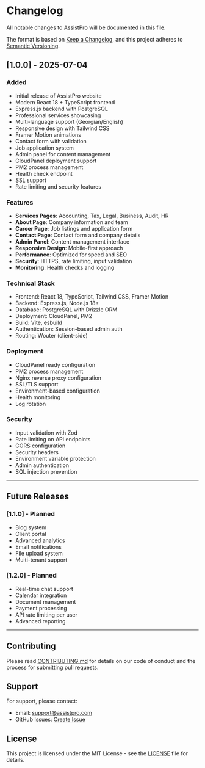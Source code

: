 # Changelog

All notable changes to AssistPro will be documented in this file.

The format is based on [Keep a Changelog](https://keepachangelog.com/en/1.0.0/),
and this project adheres to [Semantic Versioning](https://semver.org/spec/v2.0.0.html).

## [1.0.0] - 2025-07-04

### Added
- Initial release of AssistPro website
- Modern React 18 + TypeScript frontend
- Express.js backend with PostgreSQL
- Professional services showcasing
- Multi-language support (Georgian/English)
- Responsive design with Tailwind CSS
- Framer Motion animations
- Contact form with validation
- Job application system
- Admin panel for content management
- CloudPanel deployment support
- PM2 process management
- Health check endpoint
- SSL support
- Rate limiting and security features

### Features
- **Services Pages**: Accounting, Tax, Legal, Business, Audit, HR
- **About Page**: Company information and team
- **Career Page**: Job listings and application form
- **Contact Page**: Contact form and company details
- **Admin Panel**: Content management interface
- **Responsive Design**: Mobile-first approach
- **Performance**: Optimized for speed and SEO
- **Security**: HTTPS, rate limiting, input validation
- **Monitoring**: Health checks and logging

### Technical Stack
- Frontend: React 18, TypeScript, Tailwind CSS, Framer Motion
- Backend: Express.js, Node.js 18+
- Database: PostgreSQL with Drizzle ORM
- Deployment: CloudPanel, PM2
- Build: Vite, esbuild
- Authentication: Session-based admin auth
- Routing: Wouter (client-side)

### Deployment
- CloudPanel ready configuration
- PM2 process management
- Nginx reverse proxy configuration
- SSL/TLS support
- Environment-based configuration
- Health monitoring
- Log rotation

### Security
- Input validation with Zod
- Rate limiting on API endpoints
- CORS configuration
- Security headers
- Environment variable protection
- Admin authentication
- SQL injection prevention

---

## Future Releases

### [1.1.0] - Planned
- Blog system
- Client portal
- Advanced analytics
- Email notifications
- File upload system
- Multi-tenant support

### [1.2.0] - Planned
- Real-time chat support
- Calendar integration
- Document management
- Payment processing
- API rate limiting per user
- Advanced reporting

---

## Contributing

Please read [CONTRIBUTING.md](CONTRIBUTING.md) for details on our code of conduct and the process for submitting pull requests.

## Support

For support, please contact:
- Email: support@assistpro.com
- GitHub Issues: [Create Issue](https://github.com/[your-username]/assist3/issues)

## License

This project is licensed under the MIT License - see the [LICENSE](LICENSE) file for details.
